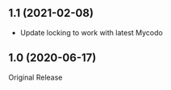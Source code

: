 ## 1.1 (2021-02-08)

 - Update locking to work with latest Mycodo

## 1.0 (2020-06-17)

Original Release